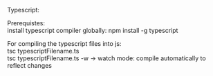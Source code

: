 Typescript:  

Prerequistes:   
install typescript compiler globally: npm install -g typescript  

For compiling the typescript files into js:  
tsc typescriptFilename.ts  
tsc typescriptFilename.ts -w -> watch mode: compile automatically to reflect changes  
